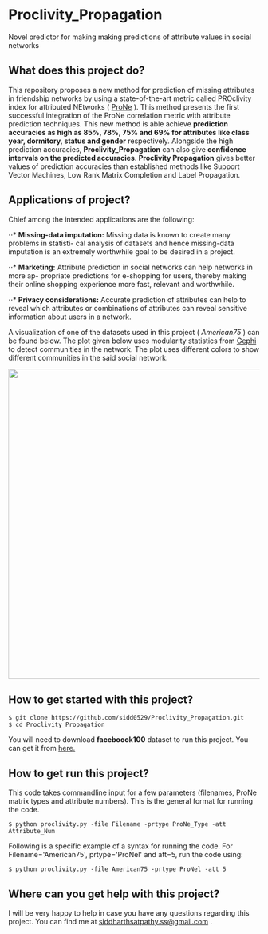 # Proclivity_Propagation
Novel predictor for making making predictions of attribute values in social networks

## What does this project do?
This repository proposes a new method for prediction of missing attributes in friendship networks by using a state-of-the-art metric called PROclivity index for attributed NEtworks ( [ProNe](https://link.springer.com/chapter/10.1007%2F978-3-319-57454-7_18) ).  This method presents the first successful integration of the ProNe correlation metric with attribute prediction techniques. This new method is able achieve **prediction accuracies as high as 85%, 78%, 75% and 69% for attributes like class year, dormitory, status and gender** respectively. Alongside the high prediction accuracies, **Proclivity_Propagation** can also give **confidence intervals on the predicted accuracies**. **Proclivity Propagation** gives better values of prediction accuracies than established methods like Support Vector Machines, Low Rank Matrix Completion and Label Propagation.

## Applications of project?
Chief among the intended applications are the following:

⋅⋅* **Missing-data imputation:** Missing data is known to create many problems in statisti- cal analysis of datasets and hence missing-data imputation is an extremely worthwhile goal to be desired in a project.

⋅⋅* **Marketing:** Attribute prediction in social networks can help networks in more ap- propriate predictions for e-shopping for users, thereby making their online shopping experience more fast, relevant and worthwhile. 

⋅⋅* **Privacy considerations:** Accurate prediction of attributes can help to reveal which attributes or combinations of attributes can reveal sensitive information about users in a network. 


A visualization of one of the datasets used in this project ( *American75* ) can be found below. The plot given below uses modularity statistics from [Gephi](https://gephi.org/) to detect communities in the network. The plot uses different colors to show different communities in the said social network.

<img src="https://user-images.githubusercontent.com/26308648/51215393-cd783100-18ee-11e9-88db-b58df3719fbd.png" width="620">


## How to get started with this project?
```
$ git clone https://github.com/sidd0529/Proclivity_Propagation.git
$ cd Proclivity_Propagation
```

You will need to download **faceboook100** dataset to run this project. You can get it from [here.](https://drive.google.com/drive/folders/1wPF1eSdj-44O3snk03N4w1yk8TCi09Mc?usp=sharing)


## How to get run this project?
This code takes commandline input for a few parameters (filenames, ProNe matrix types and attribute numbers). This is the general format for running the code.
```
$ python proclivity.py -file Filename -prtype ProNe_Type -att Attribute_Num
```

Following is a specific example of a syntax for running the code. For Filename='American75', prtype='ProNel' and att=5, run the code using:
```
$ python proclivity.py -file American75 -prtype ProNel -att 5
```



## Where can you get help with this project?
I will be very happy to help in case you have any questions regarding this project. You can find me at siddharthsatpathy.ss@gmail.com .

